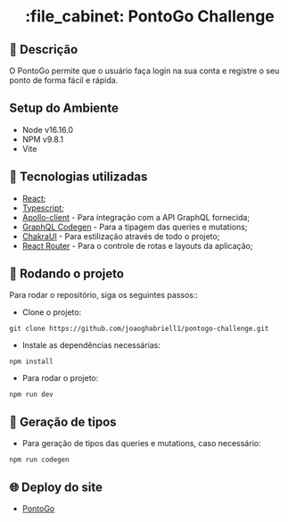 <h1 align="center">:file_cabinet: PontoGo Challenge</h1>

## :memo: Descrição
O PontoGo permite que o usuário faça login na sua conta e registre o seu ponto de forma fácil e rápida.

## Setup do Ambiente

* Node v16.16.0
* NPM v9.8.1
* Vite


## :wrench: Tecnologias utilizadas

* [React](https://react.dev/);
* [Typescript](https://www.typescriptlang.org/);
* [Apollo-client](https://www.apollographql.com/docs/react/) - Para integração com a API GraphQL fornecida;
* [GraphQL Codegen](https://the-guild.dev/graphql/codegen) - Para a tipagem das queries e mutations;
* [ChakraUI](https://chakra-ui.com/) - Para estilização através de todo o projeto;
* [React Router](https://reactrouter.com/en/main) - Para o controle de rotas e layouts da aplicação;

## :rocket: Rodando o projeto
Para rodar o repositório, siga os seguintes passos::

* Clone o projeto:
```
git clone https://github.com/joaoghabriell1/pontogo-challenge.git
```

* Instale as dependências necessárias:
```
npm install
```

* Para rodar o projeto:
```
npm run dev
```

## 💾 Geração de tipos
* Para geração de tipos das queries e mutations, caso necessário:
```
npm run codegen
```
## :globe_with_meridians: Deploy do site
* [PontoGo](https://pontogo-challenge.vercel.app/)


